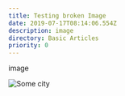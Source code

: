 ```yaml
---
title: Testing broken Image
date: 2019-07-17T08:14:06.554Z
description: image
directory: Basic Articles
priority: 0
---
```

image

![Some city](/assets/city.jpg "Some city title")
